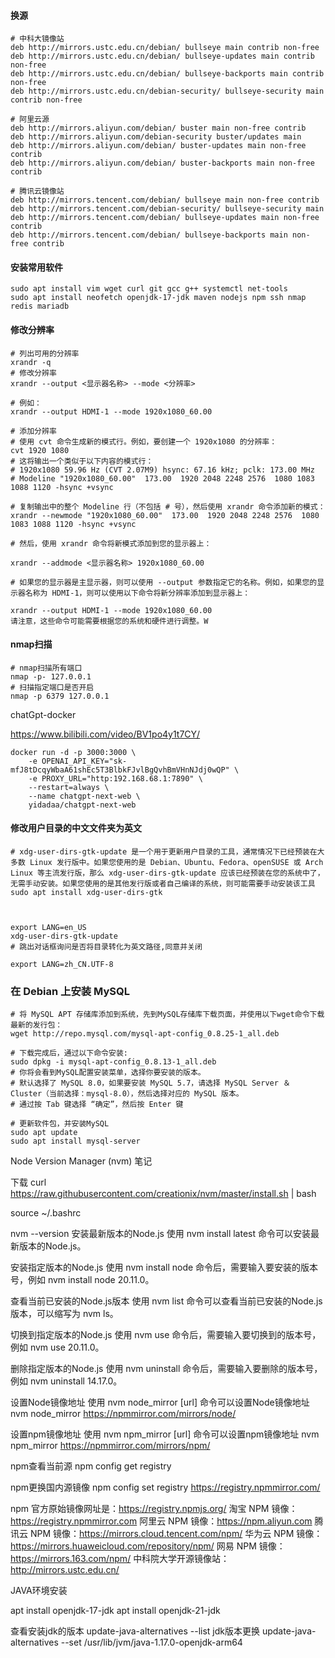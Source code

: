 #### 换源

```properties
# 中科大镜像站
deb http://mirrors.ustc.edu.cn/debian/ bullseye main contrib non-free
deb http://mirrors.ustc.edu.cn/debian/ bullseye-updates main contrib non-free
deb http://mirrors.ustc.edu.cn/debian/ bullseye-backports main contrib non-free
deb http://mirrors.ustc.edu.cn/debian-security/ bullseye-security main contrib non-free

# 阿里云源
deb http://mirrors.aliyun.com/debian/ buster main non-free contrib
deb http://mirrors.aliyun.com/debian-security buster/updates main
deb http://mirrors.aliyun.com/debian/ buster-updates main non-free contrib
deb http://mirrors.aliyun.com/debian/ buster-backports main non-free contrib

# 腾讯云镜像站
deb http://mirrors.tencent.com/debian/ bullseye main non-free contrib
deb http://mirrors.tencent.com/debian-security/ bullseye-security main
deb http://mirrors.tencent.com/debian/ bullseye-updates main non-free contrib
deb http://mirrors.tencent.com/debian/ bullseye-backports main non-free contrib
```

#### 安装常用软件

```shell
sudo apt install vim wget curl git gcc g++ systemctl net-tools 
sudo apt install neofetch openjdk-17-jdk maven nodejs npm ssh nmap redis mariadb
```

#### 修改分辨率

```shell
# 列出可用的分辨率
xrandr -q
# 修改分辨率
xrandr --output <显示器名称> --mode <分辨率>

# 例如：
xrandr --output HDMI-1 --mode 1920x1080_60.00

# 添加分辨率
# 使用 cvt 命令生成新的模式行。例如，要创建一个 1920x1080 的分辨率：
cvt 1920 1080
# 这将输出一个类似于以下内容的模式行：
# 1920x1080 59.96 Hz (CVT 2.07M9) hsync: 67.16 kHz; pclk: 173.00 MHz
# Modeline "1920x1080_60.00"  173.00  1920 2048 2248 2576  1080 1083 1088 1120 -hsync +vsync

# 复制输出中的整个 Modeline 行（不包括 # 号），然后使用 xrandr 命令添加新的模式：
xrandr --newmode "1920x1080_60.00"  173.00  1920 2048 2248 2576  1080 1083 1088 1120 -hsync +vsync

# 然后，使用 xrandr 命令将新模式添加到您的显示器上：

xrandr --addmode <显示器名称> 1920x1080_60.00

# 如果您的显示器是主显示器，则可以使用 --output 参数指定它的名称。例如，如果您的显示器名称为 HDMI-1，则可以使用以下命令将新分辨率添加到显示器上：

xrandr --output HDMI-1 --mode 1920x1080_60.00
请注意，这些命令可能需要根据您的系统和硬件进行调整。W
```

#### nmap扫描

```shell
# nmap扫描所有端口
nmap -p- 127.0.0.1
# 扫描指定端口是否开启
nmap -p 6379 127.0.0.1
```

chatGpt-docker

https://www.bilibili.com/video/BV1po4y1t7CY/

```shell
docker run -d -p 3000:3000 \
    -e OPENAI_API_KEY="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" \
    -e PROXY_URL="http:192.168.68.1:7890" \
    --restart=always \
    --name chatgpt-next-web \
    yidadaa/chatgpt-next-web
```

#### 修改用户目录的中文文件夹为英文

```shell
# xdg-user-dirs-gtk-update 是一个用于更新用户目录的工具，通常情况下已经预装在大多数 Linux 发行版中。如果您使用的是 Debian、Ubuntu、Fedora、openSUSE 或 Arch Linux 等主流发行版，那么 xdg-user-dirs-gtk-update 应该已经预装在您的系统中了，无需手动安装。如果您使用的是其他发行版或者自己编译的系统，则可能需要手动安装该工具
sudo apt install xdg-user-dirs-gtk



export LANG=en_US
xdg-user-dirs-gtk-update
# 跳出对话框询问是否将目录转化为英文路径,同意并关闭

export LANG=zh_CN.UTF-8
```

### 在 Debian 上安装 MySQL

```shell
# 将 MySQL APT 存储库添加到系统，先到MySQL存储库下载页面，并使用以下wget命令下载最新的发行包：
wget http://repo.mysql.com/mysql-apt-config_0.8.25-1_all.deb

# 下载完成后，通过以下命令安装:
sudo dpkg -i mysql-apt-config_0.8.13-1_all.deb
# 你将会看到MySQL配置安装菜单，选择你要安装的版本。
# 默认选择了 MySQL 8.0，如果要安装 MySQL 5.7，请选择 MySQL Server ＆ Cluster（当前选择：mysql-8.0），然后选择对应的 MySQL 版本。
# 通过按 Tab 键选择 “确定”，然后按 Enter 键

# 更新软件包，并安装MySQL
sudo apt update
sudo apt install mysql-server
```


Node Version Manager (nvm) 笔记

下载
curl https://raw.githubusercontent.com/creationix/nvm/master/install.sh | bash

source ~/.bashrc

nvm --version
安装最新版本的Node.js
使用 nvm install latest 命令可以安装最新版本的Node.js。

安装指定版本的Node.js
使用 nvm install node 命令后，需要输入要安装的版本号，例如 nvm install node 20.11.0。

查看当前已安装的Node.js版本
使用 nvm list 命令可以查看当前已安装的Node.js版本，可以缩写为 nvm ls。

切换到指定版本的Node.js
使用 nvm use 命令后，需要输入要切换到的版本号，例如 nvm use 20.11.0。

删除指定版本的Node.js
使用 nvm uninstall 命令后，需要输入要删除的版本号，例如 nvm uninstall 14.17.0。

设置Node镜像地址
使用 nvm node_mirror [url] 命令可以设置Node镜像地址
nvm node_mirror https://npmmirror.com/mirrors/node/

设置npm镜像地址
使用 nvm npm_mirror [url] 命令可以设置npm镜像地址
nvm npm_mirror https://npmmirror.com/mirrors/npm/


npm查看当前源
npm config get registry

npm更换国内源镜像
npm config set registry https://registry.npmmirror.com/

npm 官方原始镜像网址是：https://registry.npmjs.org/
淘宝 NPM 镜像：https://registry.npmmirror.com
阿里云 NPM 镜像：https://npm.aliyun.com
腾讯云 NPM 镜像：https://mirrors.cloud.tencent.com/npm/
华为云 NPM 镜像：https://mirrors.huaweicloud.com/repository/npm/
网易 NPM 镜像：https://mirrors.163.com/npm/
中科院大学开源镜像站：http://mirrors.ustc.edu.cn/


JAVA环境安装

apt install openjdk-17-jdk
apt install openjdk-21-jdk


查看安装jdk的版本
update-java-alternatives --list
jdk版本更换
update-java-alternatives --set /usr/lib/jvm/java-1.17.0-openjdk-arm64
